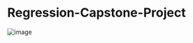# Regression-Capstone-Project

![image](https://user-images.githubusercontent.com/81156555/186420329-ebdc5de6-a563-476f-bb70-95cfdd403854.png)
